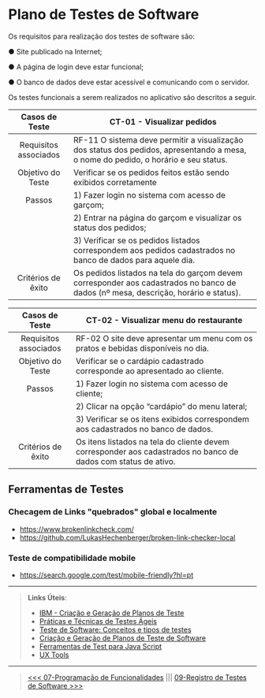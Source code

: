 # Plano de Testes de Software


Os requisitos para realização dos testes de software são:

●	Site publicado na Internet;

●	A página de login deve estar funcional;

●	O banco de dados deve estar acessível e comunicando com o servidor.


Os testes funcionais a serem realizados no aplicativo são descritos a seguir.


|Casos de Teste |CT-01 - Visualizar pedidos|
|:--------------:        |---------------------------------------|
|Requisitos associados   | RF-11 O sistema deve permitir a visualização dos status dos pedidos, apresentando a mesa, o nome do pedido, o horário e seu status.|
|Objetivo do Teste       | Verificar se os pedidos feitos estão sendo exibidos corretamente|
|Passos                  | 1) Fazer login no sistema com acesso de garçom;|
|                        | 2) Entrar na página do garçom e visualizar os status dos pedidos;|
|                        | 3) Verificar se os pedidos listados correspondem aos pedidos cadastrados no banco de dados para aquele dia.|
| Critérios de êxito     | Os pedidos listados na tela do garçom devem corresponder aos cadastrados no banco de dados (nº mesa, descrição, horário e status).



|Casos de Teste |CT-02 - Visualizar menu do restaurante|
|:--------------:        |---------------------------------------|
|Requisitos associados   | RF-02 O site deve apresentar um menu com os pratos e bebidas disponíveis no dia.|
|Objetivo do Teste       | Verificar se o cardápio cadastrado corresponde ao apresentado ao cliente.|
|Passos                  | 1) Fazer login no sistema com acesso de cliente;|
|                        | 2) Clicar na opção “cardápio” do menu lateral;|
|                        | 3) Verificar se os itens exibidos correspondem aos cadastrados no banco de dados.|
| Critérios de êxito     | Os itens listados na tela do cliente devem corresponder aos cadastrados no banco de dados com status de ativo.


## Ferramentas de Testes
### Checagem de Links "quebrados" global e localmente
- https://www.brokenlinkcheck.com/
- https://github.com/LukasHechenberger/broken-link-checker-local

### Teste de compatibilidade mobile
- https://search.google.com/test/mobile-friendly?hl=pt


***
 
> **Links Úteis**:
> - [IBM - Criação e Geração de Planos de Teste](https://www.ibm.com/developerworks/br/local/rational/criacao_geracao_planos_testes_software/index.html)
> - [Práticas e Técnicas de Testes Ágeis](http://assiste.serpro.gov.br/serproagil/Apresenta/slides.pdf)
> -  [Teste de Software: Conceitos e tipos de testes](https://blog.onedaytesting.com.br/teste-de-software/)
> - [Criação e Geração de Planos de Teste de Software](https://www.ibm.com/developerworks/br/local/rational/criacao_geracao_planos_testes_software/index.html)
> - [Ferramentas de Test para Java Script](https://geekflare.com/javascript-unit-testing/)
> - [UX Tools](https://uxdesign.cc/ux-user-research-and-user-testing-tools-2d339d379dc7)
***
> [<<< 07-Programação de Funcionalidades](./07-Programa%C3%A7%C3%A3o%20de%20Funcionalidades.md) ||| [09-Registro de Testes de Software >>>](./09-Registro%20de%20Testes%20de%20Software.md)